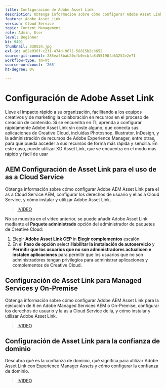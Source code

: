 ```yaml
---
title: Configuración de Adobe Asset Link
description: Obtenga información sobre cómo configurar Adobe Asset Link sin coste alguno, que conecta sus aplicaciones de Creative Cloud, incluidas Photoshop, Illustrator, InDesign XD y a Adobe Experience Manager Assets.
feature: Adobe Asset Link
version: Cloud Service
topic: Content Management
role: Admin, User
level: Beginner
kt: 9401
thumbnail: 338824.jpg
exl-id: a62e936f-c231-474d-9671-58815b2cb652
source-git-commit: 288eaf8bab20cfb0ecbfa8455198fa63252e2e71
workflow-type: tm+mt
source-wordcount: '268'
ht-degree: 0%

---
```


# Configuración de Adobe Asset Link

Lleve el impacto rápido a su organización, facilitando a los equipos creativos y de marketing la colaboración en recursos en el proceso de creación de contenido. Si se encuentra en TI, aprenda a configurar rápidamente Adobe Asset Link sin coste alguno, que conecta sus aplicaciones de Creative Cloud, incluidas Photoshop, Illustrator, InDesign, y la administración de recursos de Adobe Experience Manager, entre otras, para que pueda acceder a sus recursos de forma más rápida y sencilla. En este caso, puede utilizar XD Asset Link, que se encuentra en el modo más rápido y fácil de usar

## AEM Configuración de Asset Link para el uso de as a Cloud Service

Obtenga información sobre cómo configurar Adobe AEM Asset Link para el as a Cloud Service AEM, configurar los derechos de usuario y el as a Cloud Service, y cómo instalar y utilizar Adobe Asset Link.

>[!VIDEO](https://video.tv.adobe.com/v/338824?quality=12&learn=on)

No se muestra en el vídeo anterior, se puede añadir Adobe Asset Link mediante el __Paquete administrado__ opción del administrador de paquetes de Creative Cloud:

1. Elegir __Adobe Asset Link CEP__ in __Elegir complementos__ escalón
2. En el __Paso de opción__ select __Habilitar la instalación de autoservicio__ y __Permitir que los usuarios que no son administradores actualicen e instalen aplicaciones__ para permitir que los usuarios que no son administradores tengan privilegios para administrar aplicaciones y complementos de Creative Cloud.

## Configuración de Asset Link para Managed Services y On-Premise

Obtenga información sobre cómo configurar Adobe AEM Asset Link para la ejecución de 6 en Adobe Managed Services AEM o On-Premise, configurar los derechos de usuario y la as a Cloud Service de la, y cómo instalar y utilizar Adobe Asset Link.

>[!VIDEO](https://video.tv.adobe.com/v/338823?quality=12&learn=on)


## Configuración de Asset Link para la confianza de dominio

Descubra qué es la confianza de dominio, qué significa para utilizar Adobe Asset Link con Experience Manager Assets y cómo configurar la confianza de dominio.

>[!VIDEO](https://video.tv.adobe.com/v/338825?quality=12&learn=on)
